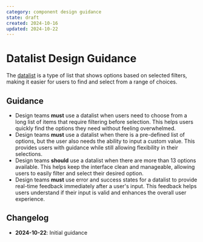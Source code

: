 ```yaml
---
category: component design guidance
state: draft
created: 2024-10-16
updated: 2024-10-22
---
```


# Datalist Design Guidance

The [datalist](https://clarity.design/documentation/datalist) is a type of list that shows options based on selected filters, making it easier for users to find and select from a range of choices.

## Guidance

- Design teams **must** use a datalist when users need to choose from a long list of items that require filtering before selection. This helps users quickly find the options they need without feeling overwhelmed.
- Design teams **must** use a datalist when there is a pre-defined list of options, but the user also needs the ability to input a custom value. This provides users with guidance while still allowing flexibility in their selections.
- Design teams **should** use a datalist when there are more than 13 options available. This helps keep the interface clean and manageable, allowing users to easily filter and select their desired option.
- Design teams **must** use error and success states for a datalist to provide real-time feedback immediately after a user's input. This feedback helps users understand if their input is valid and enhances the overall user experience.

## Changelog

- **2024-10-22**: Initial guidance
